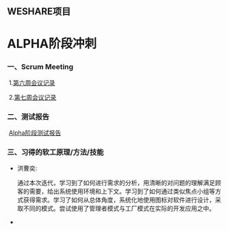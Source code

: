 ## WESHARE项目

# ALPHA阶段冲刺

### 一、Scrum Meeting

​	1.[第六周会议记录](./week6.html)

​	2.[第七周会议记录](./week7.html)

### 二、测试报告

​	[Alpha阶段测试报告](./alphaTesting.html)

### 三、习得的软工原理/方法/技能



- 洪曹奕:

  通过本次迭代，学习到了如何进行需求的分析，用清晰的对问题的理解满足顾客的需要，给出系统使用环境和上下文。学习到了如何通过类似焦点小组等方式获得需求。学习了如何从总体角度，系统化地使用图标对软件进行设计，采取不同的模式。尝试使用了管理者模式与工厂模式在实际的开发应用之中。

- 